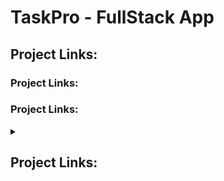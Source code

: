# TaskPro - FullStack App


## Project Links:
### **Project Links**:
### Project Links:


<details>
<summary> <h2>Project Links: <h1></summary>
  <ul>
    <li>Item 1 </li>
    <li>Item 2 </li>
  </>
</details>


